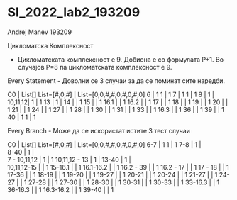 # SI_2022_lab2_193209
Andrej Manev 193209 

Цикломатска Комплексност
- Цикломатската комплексност е 9. Добиена е со формулата P+1.
Во случајов P=8 па цикломатската комплексност е 9.



Every Statement - Доволни се 3 случаи за да се поминат сите наредби.

C0	| List[]       List=[#,0,#]  |	List=[0,0,#,#,0,#,0,#,0]
6	|   1	            1	     |               1
7	|   1	            1	     |               1
8	|   1		             |
10,11,12|		    1	     |               1
13	|	            1	     |
14	|		             |               1
15	|		             |               1
16.1	|		             |               1 
16.2	|		             |               1 
17	|		             |               1 
18	|		             |               1 
19	|		             |               1
20	|		             |               1
21	|		             |               1
24	|		             |               1
27	|		             |               1
28	|		             |               1
30	|		             |               1
31	|		             |               1
33	|		             |               1
16.3	|		             |               1
36	|		             |               1
39	|		             |               1
40	|   1	1	             |               1


Every Branch - Може да се искористат истите 3 тест случаи


C0	        | List[]      List=[#,0,#]   |	List=[0,0,#,#,0,#,0,#,0]
6-7	        |   1	            1	     |               1
7-8	        |   1	            	     |               
8-40	        |   1		             |                  
7 - 10,11,12    |		    1	     |               1
10,11,12 - 13	|	            1	     |
13-40	        |		    1        |               
10,11,12-15	|		             |               1
15-16.1	        |		             |               1 
16.1-16.2       |		             |               1 
16.2 - 39	|		             |               1 
16.2 - 17	|		             |               1 
17 - 18	        |		             |               1
17-36	        |		             |               1
18-19	        |		             |               1
19-20	        |		             |               1
19-27	        |		             |               1
20-21	        |		             |               1
20-24	        |		             |               1
21-27	        |		             |               1
24-27	        |		             |               1
27-28	        |		             |               1
27-30	        |		             |               1
28-30	        |		             |               1
30-31	        |   	            	     |               1
30-33           |                            |               1
33-16.3         |                            |               1
36-16.3         |                            |               1
16.3-16.2       |                            |               1
39-40           |                            |               1

